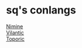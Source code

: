 # sq's conlangs

[Nimine](goban-nimine.md)  
[Vilantic](literary_vilantic.md)  
[Toporic](toporic.md)
